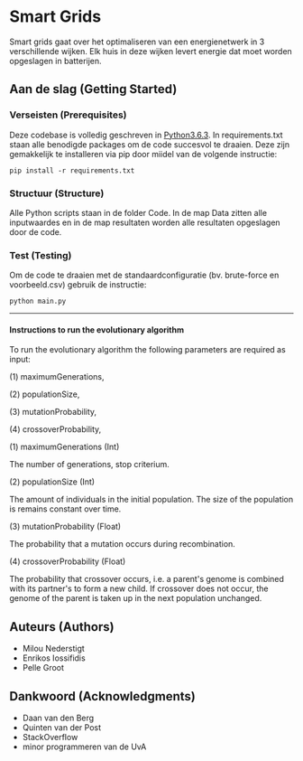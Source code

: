 # Smart Grids

Smart grids gaat over het optimaliseren van een energienetwerk in 3 verschillende wijken. Elk huis in deze wijken levert energie dat moet worden opgeslagen in batterijen.

## Aan de slag (Getting Started)

### Verseisten (Prerequisites)

Deze codebase is volledig geschreven in [Python3.6.3](https://www.python.org/downloads/). In requirements.txt staan alle benodigde packages om de code succesvol te draaien. Deze zijn gemakkelijk te installeren via pip door miidel van de volgende instructie:

```
pip install -r requirements.txt
```

### Structuur (Structure)

Alle Python scripts staan in de folder Code. In de map Data zitten alle inputwaardes en in de map resultaten worden alle resultaten opgeslagen door de code.

### Test (Testing)

Om de code te draaien met de standaardconfiguratie (bv. brute-force en voorbeeld.csv) gebruik de instructie:

```
python main.py
```

-----------------------------
#### Instructions to run the evolutionary algorithm

To run the evolutionary algorithm the following parameters are required as input: 

(1) maximumGenerations, 

(2) populationSize, 

(3) mutationProbability, 

(4) crossoverProbability,


(1) maximumGenerations (Int)

The number of generations, stop criterium. 

(2) populationSize (Int)

The amount of individuals in the initial population. The size of the population is remains constant over time. 

(3) mutationProbability (Float)

The probability that a mutation occurs during recombination. 

(4) crossoverProbability (Float)

The probability that crossover occurs, i.e. a parent's genome is combined with its partner's to form a new child. If crossover does not occur, the genome of the parent is taken up in the next population unchanged. 


## Auteurs (Authors)

* Milou Nederstigt
* Enrikos Iossifidis
* Pelle Groot

## Dankwoord (Acknowledgments)

* Daan van den Berg
* Quinten van der Post
* StackOverflow
* minor programmeren van de UvA

